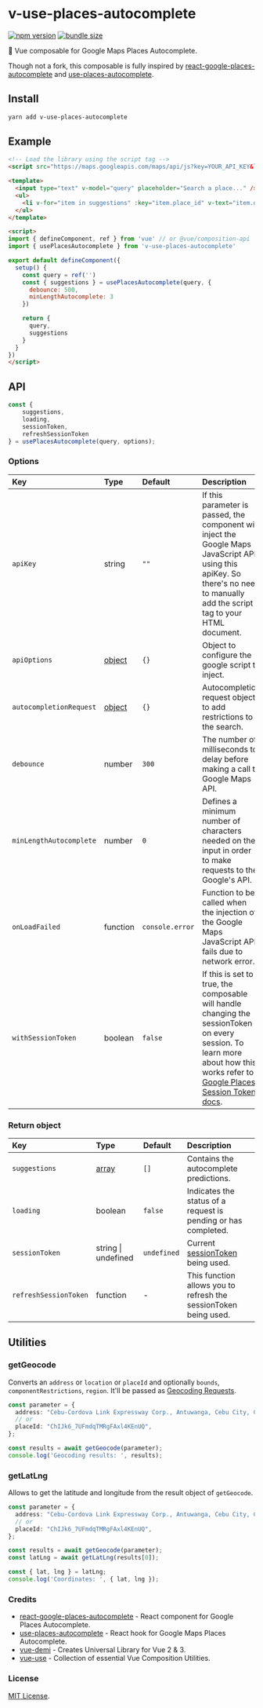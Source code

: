 # v-use-places-autocomplete

[![npm version](https://badge.fury.io/js/v-use-places-autocomplete.svg)](https://badge.fury.io/js/v-use-places-autocomplete)
[![bundle size](https://badgen.net/bundlephobia/minzip/v-use-places-autocomplete)](https://bundlephobia.com/result?p=v-use-places-autocomplete)

📍 Vue composable for Google Maps Places Autocomplete.

Though not a fork, this composable is fully inspired by [react-google-places-autocomplete](https://github.com/tintef/react-google-places-autocomplete) and [use-places-autocomplete](https://github.com/wellyshen/use-places-autocomplete).

## Install

```sh
yarn add v-use-places-autocomplete
```

## Example

```html
<!-- Load the library using the script tag -->
<script src="https://maps.googleapis.com/maps/api/js?key=YOUR_API_KEY&libraries=places"></script>
```

```html
<template>
  <input type="text" v-model="query" placeholder="Search a place..." />
  <ul>
    <li v-for="item in suggestions" :key="item.place_id" v-text="item.description" />
  </ul>
</template>

<script>
import { defineComponent, ref } from 'vue' // or @vue/composition-api
import { usePlacesAutocomplete } from 'v-use-places-autocomplete'

export default defineComponent({
  setup() {
    const query = ref('')
    const { suggestions } = usePlacesAutocomplete(query, {
      debounce: 500,
      minLengthAutocomplete: 3
    })

    return {
      query,
      suggestions
    }
  }
})
</script>
```

## API

```js
const {
    suggestions,
    loading,
    sessionToken,
    refreshSessionToken
} = usePlacesAutocomplete(query, options);
```

### Options

| Key | Type | Default | Description |
| :----- | :-------- | :---------- | :---------- |
| `apiKey` | string | `""` | If this parameter is passed, the component will inject the Google Maps JavaScript API using this apiKey. So there's no need to manually add the script tag to your HTML document. |
| `apiOptions` | [object](https://developers.google.com/maps/documentation/javascript/localization) | `{}` | Object to configure the google script to inject. |
| `autocompletionRequest` | [object](https://developers.google.com/maps/documentation/javascript/reference/places-autocomplete-service#AutocompletionRequest) | `{}` | Autocompletion request object to add restrictions to the search. |
| `debounce` | number | `300` | The number of milliseconds to delay before making a call to Google Maps API. |
| `minLengthAutocomplete` | number | `0` | Defines a minimum number of characters needed on the input in order to make requests to the Google's API. |
| `onLoadFailed` | function | `console.error` | Function to be called when the injection of the Google Maps JavaScript API fails due to network error. |
| `withSessionToken` | boolean | `false` | If this is set to true, the composable will handle changing the sessionToken on every session. To learn more about how this works refer to [Google Places Session Token docs](https://developers.google.com/maps/documentation/places/web-service/session-tokens). |

### Return object

| Key | Type | Default | Description |
| :----- | :-------- | :---------- | :---------- |
| `suggestions` | [array](https://developers.google.com/maps/documentation/javascript/reference/places-autocomplete-service#AutocompletePrediction) | `[]` | Contains the autocomplete predictions. |
| `loading` | boolean | `false` | Indicates the status of a request is pending or has completed. |
| `sessionToken` | string \| undefined | `undefined` | Current [sessionToken](https://developers.google.com/maps/documentation/javascript/reference/places-autocomplete-service) being used. |
| `refreshSessionToken` | function | - | This function allows you to refresh the sessionToken being used. |

## Utilities

### getGeocode

Converts an `address` or `location` or `placeId` and optionally `bounds`, `componentRestrictions`, `region`. It'll be passed as [Geocoding Requests](https://developers.google.com/maps/documentation/javascript/geocoding#GeocodingRequests).

```typescript
const parameter = {
  address: "Cebu-Cordova Link Expressway Corp., Antuwanga, Cebu City, Cebu, Philippines",
  // or
  placeId: "ChIJk6_7UFmdqTMRgFAxl4KEnUQ",
};

const results = await getGeocode(parameter);
console.log('Geocoding results: ', results);
```

### getLatLng

Allows to get the latitude and longitude from the result object of `getGeocode`.

```typescript
const parameter = {
  address: "Cebu-Cordova Link Expressway Corp., Antuwanga, Cebu City, Cebu, Philippines",
  // or
  placeId: "ChIJk6_7UFmdqTMRgFAxl4KEnUQ",
};

const results = await getGeocode(parameter);
const latLng = await getLatLng(results[0]);

const { lat, lng } = latLng;
console.log('Coordinates: ', { lat, lng });
```

### Credits

- [react-google-places-autocomplete](https://github.com/tintef/react-google-places-autocomplete) - React component for Google Places Autocomplete.
- [use-places-autocomplete](https://github.com/wellyshen/use-places-autocomplete) - React hook for Google Maps Places Autocomplete.
- [vue-demi](https://github.com/vueuse/vue-demi/) - Creates Universal Library for Vue 2 & 3.
- [vue-use](https://vueuse.org/) - Collection of essential Vue Composition Utilities.

### License

[MIT License](http://opensource.org/licenses/MIT).